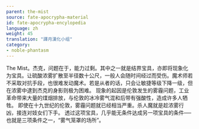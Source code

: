 ```yaml
---
parent: the-mist
source: fate-apocrypha-material
id: fate-apocrypha-encylopedia
language: zh
weight: 45
translation: "譯月漢化小组"
category:
- noble-phantasm
---
```


The Mist。杰克，问题在于，能力过剩。其中之一就是结界宝具，亦即将现象化为宝具。让硫酸浓雾扩散至半径数十公尺，一般人会随时间经过而受伤。魔术师若不采取对抗手段，也很难发动魔术。若是从者的话，只会让敏捷等级下降一级，但在浓雾中逮到杰克的身影则极为困难。
现象的起因是伦敦发生的雾霾问题，工业革命带来大量的煤烟排放，与伦敦的冰冷雾气混和后带有强酸性，造成许多人牺牲。
即使在十九世纪的伦敦，雾霾问题就已经相当严重。杀人魔就是趁浓雾行凶，接连对妓女们下手。
透过这项宝具，几乎能无条件达成另一项宝具的条件──也就是三项条件之一，“雾气笼罩的场所”。
